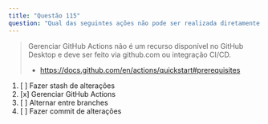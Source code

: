 ```yaml
---
title: "Questão 115"
question: "Qual das seguintes ações não pode ser realizada diretamente pelo GitHub Desktop?"
---
```


> Gerenciar GitHub Actions não é um recurso disponível no GitHub Desktop e deve ser feito via github.com ou integração CI/CD.  
> - https://docs.github.com/en/actions/quickstart#prerequisites

1. [ ] Fazer stash de alterações  
1. [x] Gerenciar GitHub Actions  
1. [ ] Alternar entre branches  
1. [ ] Fazer commit de alterações  
